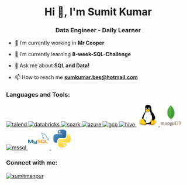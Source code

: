 <h1 align="center">Hi 👋, I'm Sumit Kumar</h1>
<h3 align="center">Data Engineer - Daily Learner</h3>

- 🔭 I’m currently working in **Mr Cooper**

- 🌱 I’m currently learning **8-week-SQL-Challenge**

- 💬 Ask me about **SQL and Data!**

- 📫 How to reach me **sumkumar.bes@hotmail.com**


<h3 align="left">Languages and Tools:</h3>
<p align="left">
<a href="https://www.talend.com/" target="_blank"> <img src="https://upload.wikimedia.org/wikipedia/commons/9/97/Talend_logo.svg" alt="talend" width="60" height="60"/> </a>  </a>  </a> 
<a href="https://databricks.com/" target="_blank"> <img src="https://databricks.com/wp-content/uploads/2020/04/og-databricks.png" alt="databricks" width="60" height="60"/> </a>  </a> 
<a href="https://spark.apache.org/" target="_blank"> <img src="https://upload.wikimedia.org/wikipedia/commons/thumb/f/f3/Apache_Spark_logo.svg/1200px-Apache_Spark_logo.svg.png" alt="spark" width="60" height="60"/> </a> 
<a href="https://azure.microsoft.com/en-in/" target="_blank"> <img src="https://www.vectorlogo.zone/logos/microsoft_azure/microsoft_azure-icon.svg" alt="azure" width="60" height="60"/> </a> 
<a href="https://cloud.google.com" target="_blank"> <img src="https://www.vectorlogo.zone/logos/google_cloud/google_cloud-icon.svg" alt="gcp" width="60" height="60"/> </a> 
<a href="https://hive.apache.org/" target="_blank"> <img src="https://www.vectorlogo.zone/logos/apache_hive/apache_hive-icon.svg" alt="hive" width="60" height="60"/> </a> 
<a href="https://www.linux.org/" target="_blank"> <img src="https://raw.githubusercontent.com/devicons/devicon/master/icons/linux/linux-original.svg" alt="linux" width="60" height="60"/> </a> 
<a href="https://www.mongodb.com/" target="_blank"> <img src="https://raw.githubusercontent.com/devicons/devicon/master/icons/mongodb/mongodb-original-wordmark.svg" alt="mongodb" width="60" height="60"/> </a> 
<a href="https://www.microsoft.com/en-us/sql-server" target="_blank"> <img src="https://www.svgrepo.com/show/303229/microsoft-sql-server-logo.svg" alt="mssql" width="60" height="60"/> </a> 
<a href="https://www.mysql.com/" target="_blank"> <img src="https://raw.githubusercontent.com/devicons/devicon/master/icons/mysql/mysql-original-wordmark.svg" alt="mysql" width="60" height="60"/> </a> 
<a href="https://www.python.org" target="_blank"> <img src="https://raw.githubusercontent.com/devicons/devicon/master/icons/python/python-original.svg" alt="python" width="60" height="60"/> </a> </p>

<h3 align="left">Connect with me:</h3>
<p align="left">
<a href="https://linkedin.com/in/sumitmanpur" target="blank"><img align="center" src="https://raw.githubusercontent.com/rahuldkjain/github-profile-readme-generator/master/src/images/icons/Social/linked-in-alt.svg" alt="sumitmanpur" height="30" width="40" /></a>
</p>
